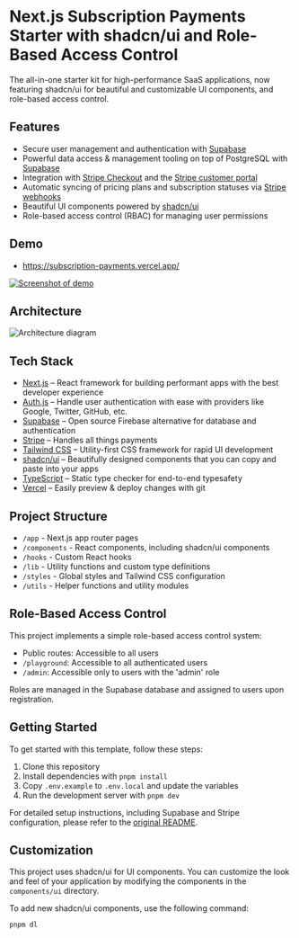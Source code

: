 # Next.js Subscription Payments Starter with shadcn/ui and Role-Based Access Control

The all-in-one starter kit for high-performance SaaS applications, now featuring shadcn/ui for beautiful and customizable UI components, and role-based access control.

## Features

- Secure user management and authentication with [Supabase](https://supabase.io/docs/guides/auth)
- Powerful data access & management tooling on top of PostgreSQL with [Supabase](https://supabase.io/docs/guides/database)
- Integration with [Stripe Checkout](https://stripe.com/docs/payments/checkout) and the [Stripe customer portal](https://stripe.com/docs/billing/subscriptions/customer-portal)
- Automatic syncing of pricing plans and subscription statuses via [Stripe webhooks](https://stripe.com/docs/webhooks)
- Beautiful UI components powered by [shadcn/ui](https://ui.shadcn.com/)
- Role-based access control (RBAC) for managing user permissions

## Demo

- https://subscription-payments.vercel.app/

[![Screenshot of demo](./public/demo.png)](https://subscription-payments.vercel.app/)

## Architecture

![Architecture diagram](./public/architecture_diagram.png)

## Tech Stack

- [Next.js](https://nextjs.org/) – React framework for building performant apps with the best developer experience
- [Auth.js](https://authjs.dev/) – Handle user authentication with ease with providers like Google, Twitter, GitHub, etc.
- [Supabase](https://supabase.io/) – Open source Firebase alternative for database and authentication
- [Stripe](https://stripe.com/) – Handles all things payments
- [Tailwind CSS](https://tailwindcss.com/) – Utility-first CSS framework for rapid UI development
- [shadcn/ui](https://ui.shadcn.com/) – Beautifully designed components that you can copy and paste into your apps
- [TypeScript](https://www.typescriptlang.org/) – Static type checker for end-to-end typesafety
- [Vercel](https://vercel.com/) – Easily preview & deploy changes with git

## Project Structure

- `/app` - Next.js app router pages
- `/components` - React components, including shadcn/ui components
- `/hooks` - Custom React hooks
- `/lib` - Utility functions and custom type definitions
- `/styles` - Global styles and Tailwind CSS configuration
- `/utils` - Helper functions and utility modules

## Role-Based Access Control

This project implements a simple role-based access control system:

- Public routes: Accessible to all users
- `/playground`: Accessible to all authenticated users
- `/admin`: Accessible only to users with the 'admin' role

Roles are managed in the Supabase database and assigned to users upon registration.

## Getting Started

To get started with this template, follow these steps:

1. Clone this repository
2. Install dependencies with `pnpm install`
3. Copy `.env.example` to `.env.local` and update the variables
4. Run the development server with `pnpm dev`

For detailed setup instructions, including Supabase and Stripe configuration, please refer to the [original README](#step-by-step-setup).

## Customization

This project uses shadcn/ui for UI components. You can customize the look and feel of your application by modifying the components in the `components/ui` directory.

To add new shadcn/ui components, use the following command:

```bash
pnpm dl
